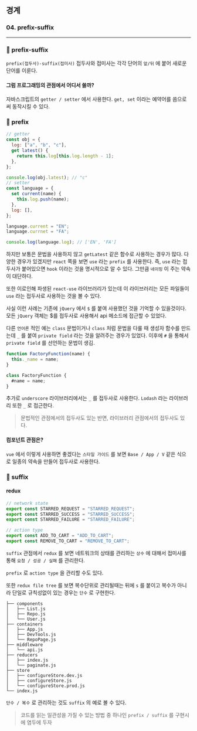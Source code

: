 ## 경계

### 04. prefix-suffix

---

### 📌 prefix-suffix

`prefix(접두사)-suffix(접미사)`
접두사와 접미사는 각각 단어의 `앞/뒤` 에 붙어 새로운 단어를 이룬다.

#### 그럼 프로그래밍의 관점에서 어디서 쓸까?

자바스크립트의 `getter / setter` 에서 사용한다. `get, set` 이라는 예약어를 씀으로써 동작시킬 수 있다.

### 📌 prefix

```js
// getter
const obj = {
  log: ["a", "b", "c"],
  get latest() {
    return this.log[this.log.length - 1];
  },
};

console.log(obj.latest); // "c"
// setter
const language = {
  set current(name) {
    this.log.push(name);
  },
  log: [],
};

language.current = "EN";
language.currnet = "FA";

console.log(language.log); // ['EN', 'FA']
```

하지만 보통은 문법을 사용하지 않고 `getLatest` 같은 함수로 사용하는 경우가 많다. 다양한 경우가 있겠지만 `react` 쪽을 보면 `use` 라는 `prefix` 를 사용한다. 즉, `use` 라는 접두사가 붙어있으면 `hook` 이라는 것을 명시적으로 알 수 있다.
그만큼 `네이밍` 이 주는 약속이 대단하다.

또한 이로인해 파생된 `react-use` 라이브러리가 있는데 이 라이브러리는 모든 파일들이 `use` 라는 접두사로 사용하는 것을 볼 수 있다.

사실 이런 사례는 기존에 `jQuery` 에서 `$` 를 붙여 사용했던 것을 기억할 수 있을것이다. 모든 `jQuery` 객체는 $를 접두사로 사용해서 api 메소드에 접근할 수 있었다.

다른 `언어론` 적인 예는 `class` 문법이거나 `class` 처럼 문법을 다룰 때 생성자 함수를 만드는데 `_` 를 붙여 `private field` 라는 것을 알려주는 경우가 있었다. 이후에 `#` 을 통해서 `private field` 를 선언하는 문법이 생김.

```js
function FactoryFunction(name) {
  this._name = name;
}

class FactoryFunction {
  #name = name;
}
```

추가로 `underscore` 라이브러리에서는 `_` 를 접두사로 사용한다. `Lodash` 라는 라이브러리 또한 `_` 로 접근한다.

> 문법적인 관점에서의 접두사도 있는 반면, 라이브러리 관점에서의 접두사도 있다.

#### 컴포넌트 관점은?

`vue` 에서 이렇게 사용하면 좋겠다는 `스타일 가이드` 를 보면 `Base / App / V` 같은 식으로 일종의 약속을 만들어 접두사로 사용한다.

### 📌 suffix

#### redux

```js
// network state
export const STARRED_REQUEST = "STARRED_REQUEST";
export const STARRED_SUCCESS = "STARRED_SUCCESS";
export const STARRED_FAILURE = "STARRED_FAILURE";

// action type
export const ADD_TO_CART = "ADD_TO_CART";
export const REMOVE_TO_CART = "REMOVE_TO_CART";
```

`suffix` 관점에서 `redux` 를 보면 네트워크의 상태를 관리하는 `상수` 에 대해서 접미사를 통해 `요청 / 성공 / 실패` 를 관리한다.

`prefix` 로 `action type` 을 관리할 수도 있다.

또한 `redux file tree` 를 보면 복수단위로 관리될때는 뒤에 `s` 를 붙이고 복수가 아니라 단일로 규칙성없이 있는 경우는 `단수` 로 구현한다.

```
├── components
│   ├── List.js
│   ├── Repo.js
│   └── User.js
├── containers
│   ├── App.js
│   ├── DevTools.js
│   └── RepoPage.js
├── middleware
│   └── api.js
├── reducers
│   ├── index.js
│   └── paginate.js
├── store
│   ├── configureStore.dev.js
│   ├── configureStore.js
│   └── configureStore.prod.js
└── index.js
```

`단수 / 복수` 로 관리하는 것도 `suffix` 의 예로 볼 수 있다.

> 코드를 읽는 일관성을 가질 수 있는 방법 중 하나인 `prefix / suffix` 를 구현시에 염두에 두자

